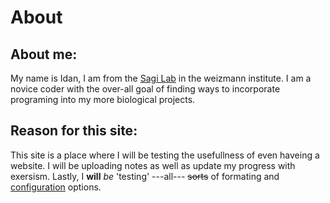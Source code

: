 # About
## About me:
My name is Idan,
I am from the [Sagi Lab](http://www.weizmann.ac.il/Biological_Regulation/IritSagi/home) in the weizmann institute.
I am a novice coder with the over-all goal of finding ways to incorporate programing into my more biological projects.

## Reason for this site:
This site is a place where I will be testing the usefullness of even haveing a website.
I will be uploading notes as well as update my progress with exersism.
Lastly, I **will** *be* 'testing' ---all--- ~~sorts~~ of formating and [configuration](https://idanadir.github.io/) options.
